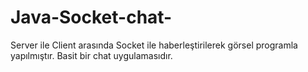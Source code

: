 # Java-Socket-chat-

Server ile Client arasında Socket ile haberleştirilerek görsel programla yapılmıştır. 
Basit bir chat uygulamasıdır. 
